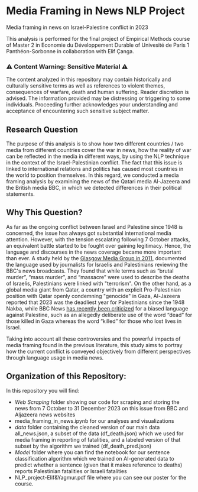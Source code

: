 # Media Framing in News NLP Project
Media framing in news on Israel-Palestine conflict in 2023

This analysis is performed for the final project of Empirical Methods course of Master 2 in Economie du Développement Durable of Univesité de Paris 1 Panthéon-Sorbonne in collaboration with Elif Çanga.

### :warning: Content Warning: Sensitive Material :warning:
The content analyzed in this repository may contain historically and culturally sensitive terms as well as references to violent themes, consequences of warfare, death and human suffering. Reader discretion is advised. The information provided may be distressing or triggering to some individuals. Proceeding further acknowledges your understanding and acceptance of encountering such sensitive subject matter.

## Research Question
The purpose of this analysis is to show how two different countries / two media from different countries cover the war in news, how the reality of war can be reflected in the media in different ways, by using the NLP technique in the context of the Israel-Palestinian conflict. The fact that this issue is linked to international relations and politics has caused most countries in the world to position themselves. In this regard, we conducted a media framing analysis by examining the news of the Qatari media Al-Jazeera and the British media BBC, in which we detected differences in their political statements.

## Why This Question?

As far as the ongoing conflict between Israel and Palestine since 1948 is concerned, the issue has always got substantial international media attention. However, with the tension escalating following 7 October attacks, an equivalent battle started to be fought over gaining legitimacy. Hence,  the language and discourses in the news coverage became more important than ever. 
A study held by the [Glasgow Media Group in 2011](https://www.glasgowmediagroup.org/downloads/17-war-and-conflict), documented the language used by journalists for Israelis and Palestinians reviewing the BBC's news broadcasts. They found that while terms such as “brutal murder”, “mass murder”, and “massacre” were used to describe the deaths of Israelis, Palestinians were linked with "terrorism".
On the other hand, as a global media giant from Qatar, a country with an explicit Pro-Palestinian position with Qatar openly condemning "genocide" in Gaza, Al-Jazeera reported that 2023 was the deadliest year for Palestinians since the 1948 Nakba, while BBC News [has recently been criticized](https://thewire.in/media/dead-versus-killed-a-closer-look-at-the-media-bias-in-reporting-israel-palestine-conflict) for a biased language against Palestine, such as an allegedly deliberate use of the word “dead” for those killed in Gaza whereas the word “killed” for those who lost lives in Israel.

Taking into account all these controversies and the powerful impacts of media framing found in the previous literature, this study aims to portray how the current conflict is conveyed objectively from different perspectives through language usage in media news.

## Organization of this Repository:
In this repository you will find:
- _Web Scraping_ folder showing our code for scraping and storing the news from 7 October to 31 December 2023 on this issue from BBC and Aljazeera news websites
- media_framing_in_news.ipynb for our analyses and visualizations
- _data_ folder containing the cleaned version of our main data all_news.json, a subset of the data (df_death.json) which we used for media framing in reporting of fatalities, and a labeled version of that subset by the algorithm we trained (df_death_pred.json)
- _Model_ folder where you can find the notebook for our sentence classification algorithm which we trained on AI-generated data to predict whether a sentence (given that it makes reference to deaths) reports Palestinian fatalities or Israeli fatalities
- NLP_project-Elif&Yagmur.pdf file where you can see our poster for the course.